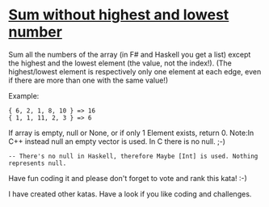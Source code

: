 # [Sum without highest and lowest number](https://www.codewars.com/kata/576b93db1129fcf2200001e6)

Sum all the numbers of the array (in F# and Haskell you get a list) except the highest and the lowest element (the value, not the index!).
(The highest/lowest element is respectively only one element at each edge, even if there are more than one with the same value!)

Example:

```
{ 6, 2, 1, 8, 10 } => 16
{ 1, 1, 11, 2, 3 } => 6
```

If array is empty, null or None, or if only 1 Element exists, return 0.
Note:In C++ instead null an empty vector is used. In C there is no null. ;-)

```
-- There's no null in Haskell, therefore Maybe [Int] is used. Nothing represents null.
```

Have fun coding it and please don't forget to vote and rank this kata! :-)

I have created other katas. Have a look if you like coding and challenges.
